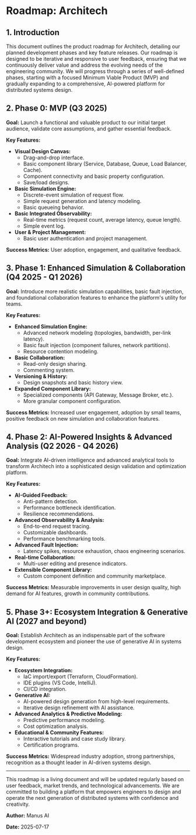 
# Roadmap: Architech

## 1. Introduction

This document outlines the product roadmap for Architech, detailing our planned development phases and key feature releases. Our roadmap is designed to be iterative and responsive to user feedback, ensuring that we continuously deliver value and address the evolving needs of the engineering community. We will progress through a series of well-defined phases, starting with a focused Minimum Viable Product (MVP) and gradually expanding to a comprehensive, AI-powered platform for distributed systems design.

## 2. Phase 0: MVP (Q3 2025)

**Goal:** Launch a functional and valuable product to our initial target audience, validate core assumptions, and gather essential feedback.

**Key Features:**

*   **Visual Design Canvas:**
    *   Drag-and-drop interface.
    *   Basic component library (Service, Database, Queue, Load Balancer, Cache).
    *   Component connectivity and basic property configuration.
    *   Save/load designs.
*   **Basic Simulation Engine:**
    *   Discrete-event simulation of request flow.
    *   Simple request generation and latency modeling.
    *   Basic queueing behavior.
*   **Basic Integrated Observability:**
    *   Real-time metrics (request count, average latency, queue length).
    *   Simple event log.
*   **User & Project Management:**
    *   Basic user authentication and project management.

**Success Metrics:** User adoption, engagement, and qualitative feedback.

## 3. Phase 1: Enhanced Simulation & Collaboration (Q4 2025 - Q1 2026)

**Goal:** Introduce more realistic simulation capabilities, basic fault injection, and foundational collaboration features to enhance the platform's utility for teams.

**Key Features:**

*   **Enhanced Simulation Engine:**
    *   Advanced network modeling (topologies, bandwidth, per-link latency).
    *   Basic fault injection (component failures, network partitions).
    *   Resource contention modeling.
*   **Basic Collaboration:**
    *   Read-only design sharing.
    *   Commenting system.
*   **Versioning & History:**
    *   Design snapshots and basic history view.
*   **Expanded Component Library:**
    *   Specialized components (API Gateway, Message Broker, etc.).
    *   More granular component configuration.

**Success Metrics:** Increased user engagement, adoption by small teams, positive feedback on new simulation and collaboration features.

## 4. Phase 2: AI-Powered Insights & Advanced Analysis (Q2 2026 - Q4 2026)

**Goal:** Integrate AI-driven intelligence and advanced analytical tools to transform Architech into a sophisticated design validation and optimization platform.

**Key Features:**

*   **AI-Guided Feedback:**
    *   Anti-pattern detection.
    *   Performance bottleneck identification.
    *   Resilience recommendations.
*   **Advanced Observability & Analysis:**
    *   End-to-end request tracing.
    *   Customizable dashboards.
    *   Performance benchmarking tools.
*   **Advanced Fault Injection:**
    *   Latency spikes, resource exhaustion, chaos engineering scenarios.
*   **Real-time Collaboration:**
    *   Multi-user editing and presence indicators.
*   **Extensible Component Library:**
    *   Custom component definition and community marketplace.

**Success Metrics:** Measurable improvements in user design quality, high demand for AI features, growth in community contributions.

## 5. Phase 3+: Ecosystem Integration & Generative AI (2027 and beyond)

**Goal:** Establish Architech as an indispensable part of the software development ecosystem and pioneer the use of generative AI in systems design.

**Key Features:**

*   **Ecosystem Integration:**
    *   IaC import/export (Terraform, CloudFormation).
    *   IDE plugins (VS Code, IntelliJ).
    *   CI/CD integration.
*   **Generative AI:**
    *   AI-powered design generation from high-level requirements.
    *   Iterative design refinement with AI assistance.
*   **Advanced Analytics & Predictive Modeling:**
    *   Predictive performance modeling.
    *   Cost optimization analysis.
*   **Educational & Community Features:**
    *   Interactive tutorials and case study library.
    *   Certification programs.

**Success Metrics:** Widespread industry adoption, strong partnerships, recognition as a thought leader in AI-driven systems design.

---

This roadmap is a living document and will be updated regularly based on user feedback, market trends, and technological advancements. We are committed to building a platform that empowers engineers to design and operate the next generation of distributed systems with confidence and creativity.

**Author:** Manus AI

**Date:** 2025-07-17


